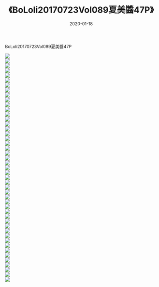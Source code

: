 ﻿---
layout: post
title:  《BoLoli20170723Vol089夏美醬47P》
date:   2020-01-18
img: http://pic.660000.xyz/1:/性感/2020/BoLoli20170723Vol089夏美醬47P/000.jpg
categories: [美女, 清纯, 唯美]
---

BoLoli20170723Vol089夏美醬47P

  ![](http://pic.660000.xyz/1:/性感/2020/BoLoli20170723Vol089夏美醬47P/001.jpg) <br> ![](http://pic.660000.xyz/1:/性感/2020/BoLoli20170723Vol089夏美醬47P/002.jpg) <br> ![](http://pic.660000.xyz/1:/性感/2020/BoLoli20170723Vol089夏美醬47P/003.jpg) <br> ![](http://pic.660000.xyz/1:/性感/2020/BoLoli20170723Vol089夏美醬47P/004.jpg) <br> ![](http://pic.660000.xyz/1:/性感/2020/BoLoli20170723Vol089夏美醬47P/005.jpg) <br> ![](http://pic.660000.xyz/1:/性感/2020/BoLoli20170723Vol089夏美醬47P/006.jpg) <br> ![](http://pic.660000.xyz/1:/性感/2020/BoLoli20170723Vol089夏美醬47P/007.jpg) <br> ![](http://pic.660000.xyz/1:/性感/2020/BoLoli20170723Vol089夏美醬47P/008.jpg) <br> ![](http://pic.660000.xyz/1:/性感/2020/BoLoli20170723Vol089夏美醬47P/009.jpg) <br> ![](http://pic.660000.xyz/1:/性感/2020/BoLoli20170723Vol089夏美醬47P/010.jpg) <br> ![](http://pic.660000.xyz/1:/性感/2020/BoLoli20170723Vol089夏美醬47P/011.jpg) <br> ![](http://pic.660000.xyz/1:/性感/2020/BoLoli20170723Vol089夏美醬47P/012.jpg) <br> ![](http://pic.660000.xyz/1:/性感/2020/BoLoli20170723Vol089夏美醬47P/013.jpg) <br> ![](http://pic.660000.xyz/1:/性感/2020/BoLoli20170723Vol089夏美醬47P/014.jpg) <br> ![](http://pic.660000.xyz/1:/性感/2020/BoLoli20170723Vol089夏美醬47P/015.jpg) <br> ![](http://pic.660000.xyz/1:/性感/2020/BoLoli20170723Vol089夏美醬47P/016.jpg) <br> ![](http://pic.660000.xyz/1:/性感/2020/BoLoli20170723Vol089夏美醬47P/017.jpg) <br> ![](http://pic.660000.xyz/1:/性感/2020/BoLoli20170723Vol089夏美醬47P/018.jpg) <br> ![](http://pic.660000.xyz/1:/性感/2020/BoLoli20170723Vol089夏美醬47P/019.jpg) <br> ![](http://pic.660000.xyz/1:/性感/2020/BoLoli20170723Vol089夏美醬47P/020.jpg) <br> ![](http://pic.660000.xyz/1:/性感/2020/BoLoli20170723Vol089夏美醬47P/021.jpg) <br> ![](http://pic.660000.xyz/1:/性感/2020/BoLoli20170723Vol089夏美醬47P/022.jpg) <br> ![](http://pic.660000.xyz/1:/性感/2020/BoLoli20170723Vol089夏美醬47P/023.jpg) <br> ![](http://pic.660000.xyz/1:/性感/2020/BoLoli20170723Vol089夏美醬47P/024.jpg) <br> ![](http://pic.660000.xyz/1:/性感/2020/BoLoli20170723Vol089夏美醬47P/025.jpg) <br> ![](http://pic.660000.xyz/1:/性感/2020/BoLoli20170723Vol089夏美醬47P/026.jpg) <br> ![](http://pic.660000.xyz/1:/性感/2020/BoLoli20170723Vol089夏美醬47P/027.jpg) <br> ![](http://pic.660000.xyz/1:/性感/2020/BoLoli20170723Vol089夏美醬47P/028.jpg) <br> ![](http://pic.660000.xyz/1:/性感/2020/BoLoli20170723Vol089夏美醬47P/029.jpg) <br> ![](http://pic.660000.xyz/1:/性感/2020/BoLoli20170723Vol089夏美醬47P/030.jpg) <br> ![](http://pic.660000.xyz/1:/性感/2020/BoLoli20170723Vol089夏美醬47P/031.jpg) <br> ![](http://pic.660000.xyz/1:/性感/2020/BoLoli20170723Vol089夏美醬47P/032.jpg) <br> ![](http://pic.660000.xyz/1:/性感/2020/BoLoli20170723Vol089夏美醬47P/033.jpg) <br> ![](http://pic.660000.xyz/1:/性感/2020/BoLoli20170723Vol089夏美醬47P/034.jpg) <br> ![](http://pic.660000.xyz/1:/性感/2020/BoLoli20170723Vol089夏美醬47P/035.jpg) <br> ![](http://pic.660000.xyz/1:/性感/2020/BoLoli20170723Vol089夏美醬47P/036.jpg) <br> ![](http://pic.660000.xyz/1:/性感/2020/BoLoli20170723Vol089夏美醬47P/037.jpg) <br> ![](http://pic.660000.xyz/1:/性感/2020/BoLoli20170723Vol089夏美醬47P/038.jpg) <br> ![](http://pic.660000.xyz/1:/性感/2020/BoLoli20170723Vol089夏美醬47P/039.jpg) <br> ![](http://pic.660000.xyz/1:/性感/2020/BoLoli20170723Vol089夏美醬47P/040.jpg) <br> ![](http://pic.660000.xyz/1:/性感/2020/BoLoli20170723Vol089夏美醬47P/041.jpg) <br> ![](http://pic.660000.xyz/1:/性感/2020/BoLoli20170723Vol089夏美醬47P/042.jpg) <br> ![](http://pic.660000.xyz/1:/性感/2020/BoLoli20170723Vol089夏美醬47P/043.jpg) <br> ![](http://pic.660000.xyz/1:/性感/2020/BoLoli20170723Vol089夏美醬47P/044.jpg) <br> ![](http://pic.660000.xyz/1:/性感/2020/BoLoli20170723Vol089夏美醬47P/045.jpg) <br> ![](http://pic.660000.xyz/1:/性感/2020/BoLoli20170723Vol089夏美醬47P/046.jpg) <br> ![](http://pic.660000.xyz/1:/性感/2020/BoLoli20170723Vol089夏美醬47P/047.jpg) <br>